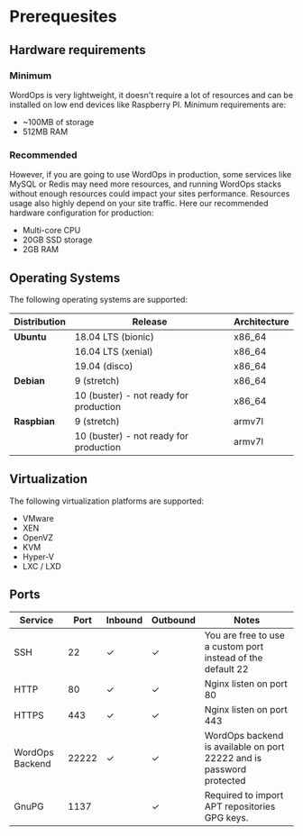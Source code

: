 # Prerequesites

## Hardware requirements

### Minimum

WordOps is very lightweight, it doesn't require a lot of resources and can be installed on low end devices like Raspberry PI. Minimum requirements are:

- ~100MB of storage
- 512MB RAM

### Recommended

However, if you are going to use WordOps in production, some services like MySQL or Redis may need more resources, and running WordOps stacks without enough resources could impact your sites performance. Resources usage also highly depend on your site traffic. Here our recommended hardware configuration for production:

- Multi-core CPU
- 20GB SSD storage
- 2GB RAM

## Operating Systems

The following operating systems are supported:

| Distribution | Release                                | Architecture |
| ------------ | -------------------------------------- | ------------ |
| **Ubuntu**   | 18.04 LTS (bionic)                     | x86_64       |
|              | 16.04 LTS (xenial)                     | x86_64       |
|              | 19.04 (disco)                          | x86_64       |
| **Debian**   | 9 (stretch)                            | x86_64       |
|              | 10 (buster) - not ready for production | x86_64       |
| **Raspbian** | 9 (stretch)                            | armv7l       |
|              | 10 (buster) - not ready for production | armv7l       |

## Virtualization

The following virtualization platforms are supported:

- VMware
- XEN
- OpenVZ
- KVM
- Hyper-V
- LXC / LXD

## Ports

| Service         | Port  | Inbound | Outbound | Notes                                                                |
| --------------- | ----- | ------- | -------- | -------------------------------------------------------------------- |
| SSH             | 22    | ✓       | ✓        | You are free to use a custom port instead of the default 22          |
| HTTP            | 80    | ✓       | ✓        | Nginx listen on port 80                                              |
| HTTPS           | 443   | ✓       | ✓        | Nginx listen on port 443                                             |
| WordOps Backend | 22222 | ✓       | ✓        | WordOps backend is available on port 22222 and is password protected |
| GnuPG           | 1137  |         | ✓        | Required to import APT repositories GPG keys.                        |
